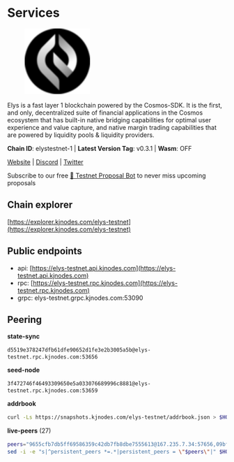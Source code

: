 # Services

<figure><img src="https://raw.githubusercontent.com/kj89/cosmos-images/main/logos/elys.png" width="150" alt=""><figcaption></figcaption></figure>

Elys is a fast layer 1 blockchain powered by the Cosmos-SDK.  It is the first, and only, decentralized suite of financial  applications in the Cosmos ecosystem that has built-in native  bridging capabilities for optimal user experience and value  capture, and native margin trading capabilities that are  powered by liquidity pools & liquidity providers.

**Chain ID**: elystestnet-1 | **Latest Version Tag**: v0.3.1 | **Wasm**: OFF

[Website](https://elys.network) | [Discord](https://discord.gg/R9Gr6Vh7vC) | [Twitter](https://twitter.com/elys_network)



Subscribe to our free [🤖 Testnet Proposal Bot](https://t.me/kjnodes_testnet_proposal_bot) to never miss upcoming proposals


## Chain explorer
[https://explorer.kjnodes.com/elys-testnet](https://explorer.kjnodes.com/elys-testnet)

## Public endpoints

* api: [https://elys-testnet.api.kjnodes.com](https://elys-testnet.api.kjnodes.com)
* rpc: [https://elys-testnet.rpc.kjnodes.com](https://elys-testnet.rpc.kjnodes.com)
* grpc: elys-testnet.grpc.kjnodes.com:53090

## Peering

**state-sync**

```text
d5519e378247dfb61dfe90652d1fe3e2b3005a5b@elys-testnet.rpc.kjnodes.com:53656
```

**seed-node**

```text
3f472746f46493309650e5a033076689996c8881@elys-testnet.rpc.kjnodes.com:53659
```

**addrbook**
```bash
curl -Ls https://snapshots.kjnodes.com/elys-testnet/addrbook.json > $HOME/.elys/config/addrbook.json
```

**live-peers** (27)
```bash
peers="9655cfb7db5ff69586359c42db7fb8dbe7555613@167.235.7.34:57656,09bf7359f3d2b8ef05d328d89019204d6627f4a4@94.16.117.238:24656,7965a8bcea48990e465a87209fdd6375f7d5f94d@64.226.90.157:26656,45e30968d5a122a5d8e8e8c36635e6efec112839@45.151.123.12:21956,d412bdd0e608d07415eab12586ed7418a7821379@38.242.153.15:21956,db03e6915cad62b2646ae72566ed19074a7707b6@95.217.144.107:22056,587e0c84a487b2e0782e5d9b80ded838db9512b9@78.110.161.68:26656,5c2a752c9b1952dbed075c56c600c3a79b58c395@178.211.139.77:27296,4988cbd7cac963a3a16886caa752373377ef32ff@45.67.217.151:21956,6564e7b61aa54b00768573694f3de160961e48d9@144.91.64.15:21956,54114ce29b4625d75760851e71921d27bba0032a@157.245.201.247:21956,b311e76cf8f66f52d144e1640471d49845c71ff9@108.175.1.36:21956,b06c8ad5bb82d577acd0060242e225980db88377@65.108.225.70:26656,2bdb102d10ea61d369bfc65dc4614529b8c77140@45.77.46.100:21956,a82ae55cc1d96af39977175624537c17f6a70995@137.184.184.159:21956,96df985f847f5ea8903696c20d45589d0cfee134@34.135.124.66:21956,defe650a7bda2a55048832ab2e47f34e565130c9@157.230.245.237:21956,e92be3a72a23a0c944633e63a67d0db1587dd98a@167.71.209.28:21956,39d8b813be07d183c449f814aa77be8e853ace34@185.193.17.78:21956,3183a894566bbc5a4d55df6bf3636d2a9a942550@65.109.38.111:22056,00c65e06302fb35a1064d9aa4e528aaf98925aa8@65.108.105.48:22056,116521cee5c0a5a48eec263fb21b88d559e89f2c@194.163.167.138:54656,e4b07652c318b08357e5796431982169789ce2c5@159.65.32.10:21956,cdf9ae8529aa00e6e6703b28f3dcfdd37e07b27c@37.187.154.66:26656,d5519e378247dfb61dfe90652d1fe3e2b3005a5b@65.109.68.190:53656,8d9845f7ef934ade824981b9145a26f00192b575@45.79.24.206:26656,4b9789401d7c7833bbc577bae003bcfbd3656bba@65.109.28.226:17656"
sed -i -e "s|^persistent_peers *=.*|persistent_peers = \"$peers\"|" $HOME/.elys/config/config.toml
```

